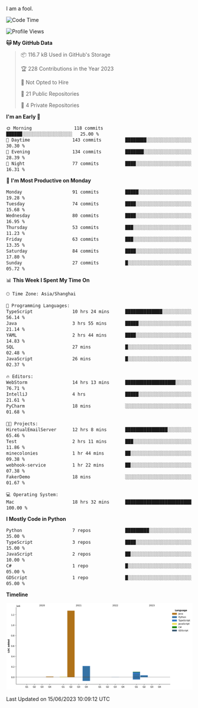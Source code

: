 I am a fool.

<!--START_SECTION:waka-->
![Code Time](http://img.shields.io/badge/Code%20Time-484%20hrs%2023%20mins-blue)

![Profile Views](http://img.shields.io/badge/Profile%20Views-0-blue)

**🐱 My GitHub Data** 

> 📦 116.7 kB Used in GitHub's Storage 
 > 
> 🏆 228 Contributions in the Year 2023
 > 
> 🚫 Not Opted to Hire
 > 
> 📜 21 Public Repositories 
 > 
> 🔑 4 Private Repositories 
 > 
**I'm an Early 🐤** 

```text
🌞 Morning                118 commits         ██████░░░░░░░░░░░░░░░░░░░   25.00 % 
🌆 Daytime                143 commits         ████████░░░░░░░░░░░░░░░░░   30.30 % 
🌃 Evening                134 commits         ███████░░░░░░░░░░░░░░░░░░   28.39 % 
🌙 Night                  77 commits          ████░░░░░░░░░░░░░░░░░░░░░   16.31 % 
```
📅 **I'm Most Productive on Monday** 

```text
Monday                   91 commits          █████░░░░░░░░░░░░░░░░░░░░   19.28 % 
Tuesday                  74 commits          ████░░░░░░░░░░░░░░░░░░░░░   15.68 % 
Wednesday                80 commits          ████░░░░░░░░░░░░░░░░░░░░░   16.95 % 
Thursday                 53 commits          ███░░░░░░░░░░░░░░░░░░░░░░   11.23 % 
Friday                   63 commits          ███░░░░░░░░░░░░░░░░░░░░░░   13.35 % 
Saturday                 84 commits          ████░░░░░░░░░░░░░░░░░░░░░   17.80 % 
Sunday                   27 commits          █░░░░░░░░░░░░░░░░░░░░░░░░   05.72 % 
```


📊 **This Week I Spent My Time On** 

```text
🕑︎ Time Zone: Asia/Shanghai

💬 Programming Languages: 
TypeScript               10 hrs 24 mins      ██████████████░░░░░░░░░░░   56.14 % 
Java                     3 hrs 55 mins       █████░░░░░░░░░░░░░░░░░░░░   21.14 % 
YAML                     2 hrs 44 mins       ████░░░░░░░░░░░░░░░░░░░░░   14.83 % 
SQL                      27 mins             █░░░░░░░░░░░░░░░░░░░░░░░░   02.48 % 
JavaScript               26 mins             █░░░░░░░░░░░░░░░░░░░░░░░░   02.37 % 

🔥 Editors: 
WebStorm                 14 hrs 13 mins      ███████████████████░░░░░░   76.71 % 
IntelliJ                 4 hrs               █████░░░░░░░░░░░░░░░░░░░░   21.61 % 
PyCharm                  18 mins             ░░░░░░░░░░░░░░░░░░░░░░░░░   01.68 % 

🐱‍💻 Projects: 
HiretualEmailServer      12 hrs 8 mins       ████████████████░░░░░░░░░   65.46 % 
Test                     2 hrs 11 mins       ███░░░░░░░░░░░░░░░░░░░░░░   11.86 % 
minecolonies             1 hr 44 mins        ██░░░░░░░░░░░░░░░░░░░░░░░   09.38 % 
webhook-service          1 hr 22 mins        ██░░░░░░░░░░░░░░░░░░░░░░░   07.38 % 
FakerDemo                18 mins             ░░░░░░░░░░░░░░░░░░░░░░░░░   01.67 % 

💻 Operating System: 
Mac                      18 hrs 32 mins      █████████████████████████   100.00 % 
```

**I Mostly Code in Python** 

```text
Python                   7 repos             █████████░░░░░░░░░░░░░░░░   35.00 % 
TypeScript               3 repos             ████░░░░░░░░░░░░░░░░░░░░░   15.00 % 
JavaScript               2 repos             ██░░░░░░░░░░░░░░░░░░░░░░░   10.00 % 
C#                       1 repo              █░░░░░░░░░░░░░░░░░░░░░░░░   05.00 % 
GDScript                 1 repo              █░░░░░░░░░░░░░░░░░░░░░░░░   05.00 % 
```



**Timeline**

![Lines of Code chart](https://raw.githubusercontent.com/VeejaLiu/VeejaLiu/master/assets/bar_graph.png)


 Last Updated on 15/06/2023 10:09:12 UTC
<!--END_SECTION:waka-->
